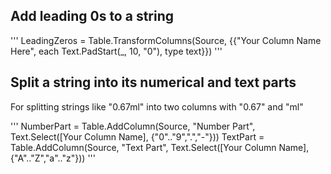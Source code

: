 ## Add leading 0s to a string

'''
LeadingZeros = Table.TransformColumns(Source, {{"Your Column Name Here", each Text.PadStart(_, 10, "0"), type text}})
'''

## Split a string into its numerical and text parts
For splitting strings like "0.67ml" into two columns with "0.67" and "ml"

'''
NumberPart = Table.AddColumn(Source, "Number Part", Text.Select([Your Column Name], {"0".."9",".","-"}))
TextPart = Table.AddColumn(Source, "Text Part", Text.Select([Your Column Name], {"A".."Z","a".."z"}))
'''